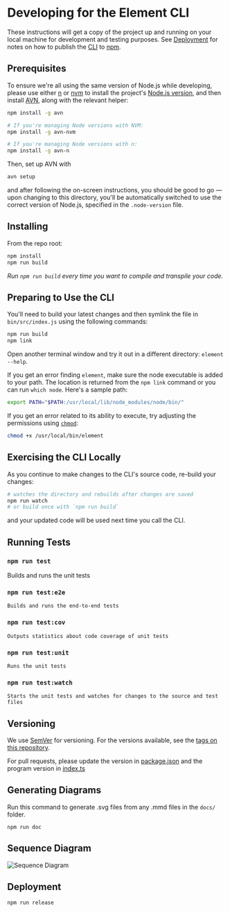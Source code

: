 # Developing for the Element CLI

These instructions will get a copy of the project up and running on your local machine for development and testing purposes. See [Deployment](#deployment) for notes on how to publish the [CLI](https://en.wikipedia.org/wiki/Command-line_interface) to [npm](https://npmjs.org).

## Prerequisites

To ensure we're all using the same version of Node.js while developing, please use either [n](https://github.com/tj/n) or [nvm](https://github.com/creationix/nvm) to install the project's [Node.js version](/.node-version), and then install [AVN](https://github.com/wbyoung/avn), along with the relevant helper:

```bash
npm install -g avn

# If you're managing Node versions with NVM:
npm install -g avn-nvm

# If you're managing Node versions with n:
npm install -g avn-n
```

Then, set up AVN with

```bash
avn setup
```

and after following the on-screen instructions, you should be good to go &mdash; upon changing to this directory, you'll be automatically switched to use the correct version of Node.js, specified in the `.node-version` file.

## Installing

From the repo root:

```bash
npm install
npm run build
```

_Run `npm run build` every time you want to compile and transpile your code._

## Preparing to Use the CLI

You'll need to build your latest changes and then symlink the file in `bin/src/index.js` using the following commands:

```bash
npm run build
npm link
```

Open another terminal window and try it out in a different directory: `element --help`.

If you get an error finding `element`, make sure the node executable is added to your path.  The location is returned from the `npm link` command or you can run `which node`.  Here's a sample path:

```bash
export PATH="$PATH:/usr/local/lib/node_modules/node/bin/"
```

If you get an error related to its ability to execute, try adjusting the permissions using [`chmod`](https://www.computerhope.com/unix/uchmod.htm):

```bash
chmod +x /usr/local/bin/element
```

## Exercising the CLI Locally

As you continue to make changes to the CLI's source code, re-build your changes:

```bash
# watches the directory and rebuilds after changes are saved
npm run watch
# or build once with `npm run build`
```

and your updated code will be used next time you call the CLI.

## Running Tests

### `npm run test`

   Builds and runs the unit tests

### `npm run test:e2e`

    Builds and runs the end-to-end tests

### `npm run test:cov`

    Outputs statistics about code coverage of unit tests

### `npm run test:unit`

    Runs the unit tests

### `npm run test:watch`

    Starts the unit tests and watches for changes to the source and test files

## Versioning

We use [SemVer](http://semver.org/) for versioning. For the versions available, see the [tags on this repository](https://github.com/volusion/element-cli/tags).

For pull requests, please update the version in [package.json](package.json) and the program version in [index.ts](src/index.ts)

## Generating Diagrams

Run this command to generate .svg files from any .mmd files in the `docs/` folder.

    npm run doc

## Sequence Diagram

![Sequence Diagram](docs/seq-cli-registry.mmd.svg)

## Deployment

`npm run release`
